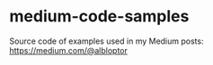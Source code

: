 # medium-code-samples
Source code of examples used in my Medium posts: https://medium.com/@albloptor
